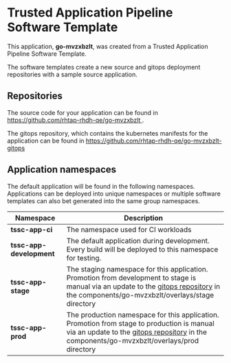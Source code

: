 # Trusted Application Pipeline Software Template

This application, **go-mvzxbzlt**, was created from a Trusted Application Pipeline Software Template.

The software templates create a new source and gitops deployment repositories with a sample source application. 

## Repositories

The source code for your application can be found in [https://github.com/rhtap-rhdh-qe/go-mvzxbzlt ](https://github.com/rhtap-rhdh-qe/go-mvzxbzlt ).
 
The gitops repository, which contains the kubernetes manifests for the application can be found in 
[https://github.com/rhtap-rhdh-qe/go-mvzxbzlt-gitops ](https://github.com/rhtap-rhdh-qe/go-mvzxbzlt-gitops ) 

## Application namespaces 

The default application will be found in the following namespaces. Applications can be deployed into unique namespaces or multiple software templates can also bet generated into the same group namespaces.  

|  Namespace   |  Description   |  
| -------- | -------- |
| **tssc-app-ci** | The namespace used for CI workloads |
| **tssc-app-development** | The default application during development. Every build will be deployed to this namespace for testing. |
| **tssc-app-stage** | The staging namespace for this application. Promotion from development to stage is manual via an update to the [gitops repository](https://github.com/rhtap-rhdh-qe/go-mvzxbzlt-gitops ) in the components/go-mvzxbzlt/overlays/stage directory |
| **tssc-app-prod** | The production namespace for this application. Promotion from stage to production is manual via an update to the [gitops repository](https://github.com/rhtap-rhdh-qe/go-mvzxbzlt-gitops ) in the components/go-mvzxbzlt/overlays/prod directory |